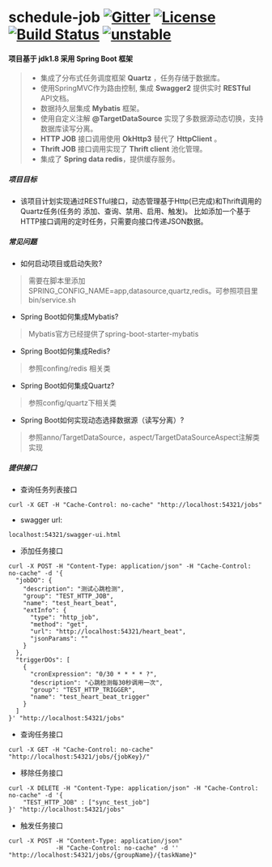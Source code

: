 # schedule-job [![Gitter](https://img.shields.io/gitter/room/gitterHQ/gitter.svg)](https://gitter.im/schedule-job/Lobby?utm_source=share-link&utm_medium=link&utm_campaign=share-link)  [![License](https://img.shields.io/github/license/mashape/apistatus.svg)](http://www.opensource.org/licenses/mit-license.php) [![Build Status](https://travis-ci.org/lvhao/schedule-job.svg?branch=master&service=github)](https://travis-ci.org/lvhao/schedule-job?branch=master) [![unstable](http://badges.github.io/stability-badges/dist/unstable.svg)](http://github.com/badges/stability-badges)
#### 项目基于 __jdk1.8__ 采用 __Spring Boot__ 框架
> * 集成了分布式任务调度框架 __Quartz__ ，任务存储于数据库。
> * 使用SpringMVC作为路由控制, 集成 __Swagger2__ 提供实时 __RESTful__ API文档。
> * 数据持久层集成 __Mybatis__ 框架。
> * 使用自定义注解 __@TargetDataSource__ 实现了多数据源动态切换，支持数据库读写分离。
> * __HTTP JOB__ 接口调用使用 __OkHttp3__ 替代了 __HttpClient__ 。
> * __Thrift JOB__ 接口调用实现了 __Thrift client__ 池化管理。
> * 集成了 __Spring data redis__，提供缓存服务。

##### 项目目标
* 该项目计划实现通过RESTful接口，动态管理基于Http(已完成)和Thrift调用的Quartz任务(任务的 添加、查询、禁用、启用、触发)。
比如添加一个基于HTTP接口调用的定时任务，只需要向接口传递JSON数据。

##### 常见问题
* 如何启动项目或启动失败?
>  需要在脚本里添加SPRING_CONFIG_NAME=app,datasource,quartz,redis。可参照项目里bin/service.sh

* Spring Boot如何集成Mybatis?
>  Mybatis官方已经提供了spring-boot-starter-mybatis
  
* Spring Boot如何集成Redis?
>  参照confing/redis 相关类
  
* Spring Boot如何集成Quartz?
>  参照config/quartz下相关类
  
* Spring Boot如何实现动态选择数据源（读写分离）?
>  参照anno/TargetDataSource，aspect/TargetDataSourceAspect注解类实现

##### 提供接口
* 查询任务列表接口
```shell
curl -X GET -H "Cache-Control: no-cache" "http://localhost:54321/jobs"
```

* swagger url:
```shell
localhost:54321/swagger-ui.html
```

* 添加任务接口
```shell
curl -X POST -H "Content-Type: application/json" -H "Cache-Control: no-cache" -d '{
  "jobDO": {
    "description": "测试心跳检测",
    "group": "TEST_HTTP_JOB",
    "name": "test_heart_beat",
    "extInfo": {
      "type": "http_job",
      "method": "get",
      "url": "http://localhost:54321/heart_beat",
      "jsonParams": ""
    }
  },
  "triggerDOs": [
    {
      "cronExpression": "0/30 * * * * ?",
      "description": "心跳检测每30秒调用一次",
      "group": "TEST_HTTP_TRIGGER",
      "name": "test_heart_beat_trigger"
    }
  ]
}' "http://localhost:54321/jobs"
```

* 查询任务接口
```shell
curl -X GET -H "Cache-Control: no-cache" "http://localhost:54321/jobs/{jobKey}/"
```

* 移除任务接口
```shell
curl -X DELETE -H "Content-Type: application/json" -H "Cache-Control: no-cache" -d '{
    "TEST_HTTP_JOB" : ["sync_test_job"]
}' "http://localhost:54321/jobs"
```

* 触发任务接口
```shell
curl -X POST -H "Content-Type: application/json" 
             -H "Cache-Control: no-cache" -d '' "http://localhost:54321/jobs/{groupName}/{taskName}"
```

